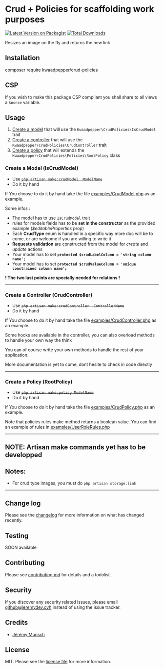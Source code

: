 # Crud + Policies for scaffolding work purposes

[![Latest Version on Packagist][ico-version]][link-packagist]
[![Total Downloads][ico-downloads]][link-downloads]

Resizes an image on the fly and returns the new link

## Installation

   composer require kwaadpepper/crud-policies


## CSP
If you wish to make this package CSP compliant you shall
share to all views a `$nonce` variable.

## Usage

1. <a href="#create-a-model-iscrudmodel">Create a model</a> that will use the ```Kwaadpepper\CrudPolicies\IsCrudModel``` trait
2. <a href="#create-a-controller-crudcontroller">Create a controller</a> that will use the ```Kwaadpepper\CrudPolicies\CrudController``` trait
3. <a href="#create-a-policy-rootpolicy">Create a policy</a> that will extends the ```Kwaadpepper\CrudPolicies\Policies\RootPolicy``` class

### Create a Model (IsCrudModel)

 * Use ~~```php artisan make:crudModel  ModelName```~~
 * Do it by hand

If You choose to do it by hand take the file [examples/CrudModel.php](examples/CrudModel.php) as an example.

Some infos :
- The model has to use ```IsCrudModel``` trait
- rules for models fields has to be **set in the constructor** as the provided example (*$editableProperties* prop)
- Each **CrudType** enum is handled in a specific way more doc will be to come, or are welcome if you are willing to write it
- **Requests validation** are constructed from the model for *create* and *update* actions
- Your model has to set **```protected $crudLabelColumn = 'string column name';```**
- Your model has to set **```protected $crudValueColumn = 'unique constrained column name';```**

**! The two last points are specially needed for relations !**

---

### Create a Controller (CrudController)

 * Use ~~```php artisan make:crudController  ControllerName```~~
 * Do it by hand

If You choose to do it by hand take the file [examples/CrudController.php](examples/CrudController.php) as an example.

Some hooks are available in the controller, you can also overload methods to handle your own way the think

You can of course write your own methods to handle the rest of your application.

More documentation is yet to come, dont hesite to check in code directly

---

### Create a Policy (RootPolicy)

 * Use ~~```php artisan make:policy ModelName```~~
 * Do it by hand

If You choose to do it by hand take the file [examples/CrudPolicy.php](examples/CrudPolicy.php) as an example.

Note that policies rules make method returns a boolean value.
You can find an example of rules in [examples/UserRoleRules.php](examples/UserRoleRules.php)

---
## **NOTE: Artisan make commands yet has to be developped**
## Notes:
- For crud type images, you must do ```php artisan storage:link```

---

## Change log

Please see the [changelog](changelog.md) for more information on what has changed recently.

## Testing

SOON available

## Contributing

Please see [contributing.md](contributing.md) for details and a todolist.

## Security

If you discover any security related issues, please email github@jeremydev.ovh instead of using the issue tracker.

## Credits

- [Jérémy Munsch](https://jeremydev.ovh)

## License

MIT. Please see the [license file](license.md) for more information.

[ico-version]: https://img.shields.io/packagist/v/kwaadpepper/crud-policies?style=flat-square
[ico-downloads]: https://img.shields.io/packagist/dt/kwaadpepper/crud-policies?style=flat-square
[ico-travis]: https://img.shields.io/travis/kwaadpepper/crud-policies/master.svg?style=flat-square

[link-packagist]: https://packagist.org/packages/kwaadpepper/crud-policies
[link-downloads]: https://packagist.org/packages/kwaadpepper/crud-policies
[link-travis]: https://travis-ci.org/kwaadpepper/crud-policies
[link-author]: https://github.com/kwaadpepper

